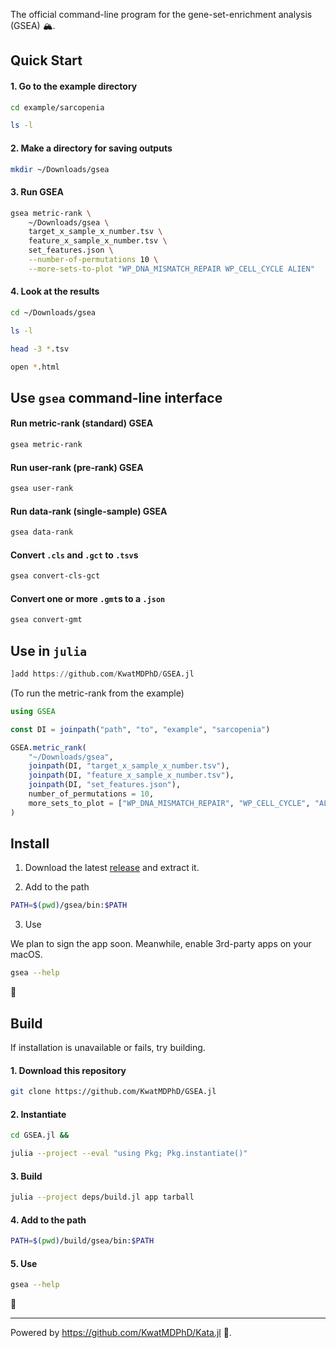 The official command-line program for the gene-set-enrichment analysis (GSEA) 🏔️.

## Quick Start

#### 1. Go to the example directory

```bash
cd example/sarcopenia

ls -l
```

#### 2. Make a directory for saving outputs

```bash
mkdir ~/Downloads/gsea
```

#### 3. Run GSEA

```bash
gsea metric-rank \
    ~/Downloads/gsea \
    target_x_sample_x_number.tsv \
    feature_x_sample_x_number.tsv \
    set_features.json \
    --number-of-permutations 10 \
    --more-sets-to-plot "WP_DNA_MISMATCH_REPAIR WP_CELL_CYCLE ALIEN"
```

#### 4. Look at the results

```bash
cd ~/Downloads/gsea

ls -l

head -3 *.tsv

open *.html
```

## Use `gsea` command-line interface

#### Run metric-rank (standard) GSEA

```bash
gsea metric-rank
```

#### Run user-rank (pre-rank) GSEA

```bash
gsea user-rank
```

#### Run data-rank (single-sample) GSEA

```bash
gsea data-rank
```

#### Convert `.cls` and `.gct` to `.tsv`s

```bash
gsea convert-cls-gct
```

#### Convert one or more `.gmt`s to a `.json`

```bash
gsea convert-gmt
```

## Use in `julia`

```julia
]add https://github.com/KwatMDPhD/GSEA.jl
```

(To run the metric-rank from the example)

```julia
using GSEA

const DI = joinpath("path", "to", "example", "sarcopenia")

GSEA.metric_rank(
    "~/Downloads/gsea",
    joinpath(DI, "target_x_sample_x_number.tsv"),
    joinpath(DI, "feature_x_sample_x_number.tsv"),
    joinpath(DI, "set_features.json"),
    number_of_permutations = 10,
    more_sets_to_plot = ["WP_DNA_MISMATCH_REPAIR", "WP_CELL_CYCLE", "ALIEN"],
)
```

## Install

1. Download the latest [release](https://github.com/KwatMDPhD/GSEA.jl/releases/latest) and extract it.

2. Add to the path

```bash
PATH=$(pwd)/gsea/bin:$PATH
```

3. Use

We plan to sign the app soon. Meanwhile, enable 3rd-party apps on your macOS.

```bash
gsea --help
```

🎉

## Build

If installation is unavailable or fails, try building.

#### 1. Download this repository

```bash
git clone https://github.com/KwatMDPhD/GSEA.jl
```

#### 2. Instantiate

```bash
cd GSEA.jl &&

julia --project --eval "using Pkg; Pkg.instantiate()"
```

#### 3. Build

```bash
julia --project deps/build.jl app tarball
```

#### 4. Add to the path

```bash
PATH=$(pwd)/build/gsea/bin:$PATH
```

#### 5. Use

```bash
gsea --help
```

🎊

---

Powered by https://github.com/KwatMDPhD/Kata.jl 🥋.
